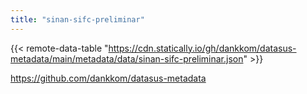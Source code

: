 ```yaml
---
title: "sinan-sifc-preliminar"
---
```


{{< remote-data-table "https://cdn.statically.io/gh/dankkom/datasus-metadata/main/metadata/data/sinan-sifc-preliminar.json" >}}

https://github.com/dankkom/datasus-metadata
